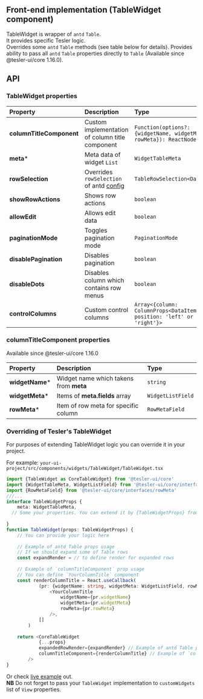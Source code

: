 ## Front-end implementation (TableWidget component)

TableWidget is wrapper of `antd` `Table`.  
It provides specific Tesler logic.  
Overrides some `antd` `Table` methods (see table below for details). Provides ability to pass all `antd` `Table` properties directly to `Table` (Available since @tesler-ui/core 1.16.0).

## API

### TableWidget properties

|  Property |  Description | Type  |
|:---|:---|:---|
| **columnTitleComponent**  | Custom implementation of column title component | `Function(options?:{widgetName, widgetMeta, rowMeta}): ReactNode` |
| **meta***  | Meta data of widget `List`  | `WidgetTableMeta`  |
| **rowSelection**  | Overrides `rowSelection` of antd [config](https://3x.ant.design/components/table/#rowSelection)  | `TableRowSelection<DataItem>` |
| **showRowActions**  | Shows row actions  | `boolean`  |
| **allowEdit**  | Allows edit data  | `boolean`  |
| **paginationMode**  | Toggles pagination mode   | `PaginationMode`  |
| **disablePagination**  | Disables pagination  | `boolean`  |
| **disableDots**  | Disables column which contains row menus | `boolean`  |
| **controlColumns**  | Custom control columns  | ```Array<{column: ColumnProps<DataItem>, position: 'left' or 'right'}>```  |

### columnTitleComponent properties
Available since @tesler-ui/core 1.16.0

|  Property |  Description | Type  |
|:---|:---|:---|
| **widgetName***  | Widget name which takens from **meta** | `string` |
| **widgetMeta***  | Items of **meta.fields** array | `WidgetListField`  |
| **rowMeta***  | Item of row meta for specific column | `RowMetaField` |

### Overriding of Tesler's TableWidget

For purposes of extending TableWidget logic you can override it in your project.

For example:
`your-ui-project/src/components/widgets/TableWidget/TableWidget.tsx`
```typescript
import {TableWidget as CoreTableWidget} from '@tesler-ui/core'
import {WidgetTableMeta, WidgetListField} from '@tesler-ui/core/interfaces/widget'
import {RowMetaField} from '@tesler-ui/core/interfaces/rowMeta'
///...
interface TableWidgetProps {
    meta: WidgetTableMeta,
  // Some your properties. You can extend it by {TableWidgetProps} from '@tesler-ui/core/components/widgets/TableWidget/TableWidget'
 
}
function TableWidget(props: TableWidgetProps) {
    // You can provide your logic here
    
    // Example of antd Table props usage
    // If we should expand some of Table rows
    const expandRender = // to define render for expanded rows
    
    // Example of `columnTitleComponent` prop usage
    // You can define `YourColumnTitle` component
    const renderColumnTitle = React.useCallback(
            (pr: {widgetName: string, widgetMeta: WidgetListField, rowMeta: RowMetaField}) =>
                <YourColumnTitle
                    widgetName={pr.widgetName}
                    widgetMeta={pr.widgetMeta}
                    rowMeta={pr.rowMeta}
                />,
            []
        )
    
    return <CoreTableWidget
            {...props}
            expandedRowRender={expandRender} // Example of antd Table props usage
            columnTitleComponent={renderColumnTitle} // Example of `columnTitleComponent` prop usage
        />
}
```
Or check [live example](https://github.com/tesler-platform/tesler-doc/blob/develop/tesler-doc-ui/src/components/widgets/TableWidget/TableWidget.tsx) out.  
**NB** Do not forget to pass your `TableWidget` implementation to `customWidgets` list of `View` properties.

